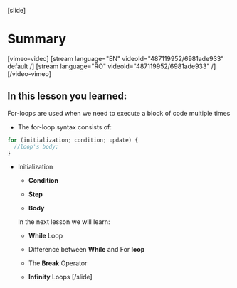 [slide]
# Summary

[vimeo-video]
[stream language="EN" videoId="487119952/6981ade933" default /]
[stream language="RO" videoId="487119952/6981ade933"  /]
[/video-vimeo]

## In this lesson you learned:

For-loops are used when we need to execute a block of code multiple times 

* The for-loop syntax consists of: 
   
``` js
for (initialization; condition; update) {
  //loop's body;
}
```
* Initialization 

   - **Condition** 

   - **Step** 

   - **Body** 

   In the next lesson we will learn:
   
   - **While** Loop

   - Difference between **While** and For **loop**

   - The **Break** Operator

   - **Infinity** Loops
[/slide]